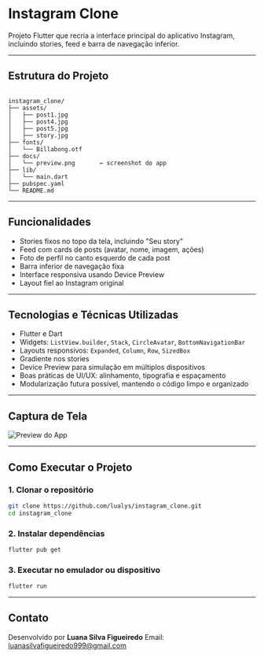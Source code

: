 # Instagram Clone

Projeto Flutter que recria a interface principal do aplicativo Instagram, incluindo stories, feed e barra de navegação inferior.

---

## Estrutura do Projeto

```

instagram_clone/
├── assets/
│   ├── post1.jpg
│   ├── post4.jpg
│   ├── post5.jpg
│   ├── story.jpg
├── fonts/
│   └── Billabong.otf
├── docs/
│   └── preview.png       ← screenshot do app
├── lib/
│   └── main.dart
├── pubspec.yaml
└── README.md

````

---

## Funcionalidades

- Stories fixos no topo da tela, incluindo "Seu story"
- Feed com cards de posts (avatar, nome, imagem, ações)
- Foto de perfil no canto esquerdo de cada post
- Barra inferior de navegação fixa
- Interface responsiva usando Device Preview
- Layout fiel ao Instagram original

---

## Tecnologias e Técnicas Utilizadas

- Flutter e Dart
- Widgets: `ListView.builder`, `Stack`, `CircleAvatar`, `BottomNavigationBar`
- Layouts responsivos: `Expanded`, `Column`, `Row`, `SizedBox`
- Gradiente nos stories
- Device Preview para simulação em múltiplos dispositivos
- Boas práticas de UI/UX: alinhamento, tipografia e espaçamento
- Modularização futura possível, mantendo o código limpo e organizado

---

## Captura de Tela

![Preview do App](docs/preview.png)

---

## Como Executar o Projeto

### 1. Clonar o repositório
```bash
git clone https://github.com/lualys/instagram_clone.git
cd instagram_clone
````

### 2. Instalar dependências

```bash
flutter pub get
```

### 3. Executar no emulador ou dispositivo

```bash
flutter run
```

---

## Contato

Desenvolvido por **Luana Silva Figueiredo**
Email: [luanasilvafigueiredo999@gmail.com](mailto:luanasilvafigueiredo999@gmail.com)

